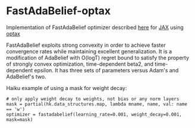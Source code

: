 # FastAdaBelief-optax

Implementation of FastAdaBelief optimizer described [here](https://arxiv.org/abs/2104.13790)
for [JAX](https://github.com/google/jax) 
using [optax](https://github.com/deepmind/optax)

FastAdaBelief exploits strong convexity in order to achieve faster convergence
rates while maintaining excellent generalization. It is a modification of
AdaBelief with O(logT) regret bound to satisfy the property of strongly convex
optimization, time-dependent beta2, and time-dependent epsilon. It has three
sets of parameters versus Adam's and AdaBelief's two.

Haiku example of using a mask for weight decay:
```
# only apply weight decay to weights, not bias or any norm layers
mask = partial(hk.data_structures.map, lambda mname, name, val: name == 'w')
optimizer = fastadabelief(learning_rate=0.001, weight_decay=0.001, mask=mask)
```
